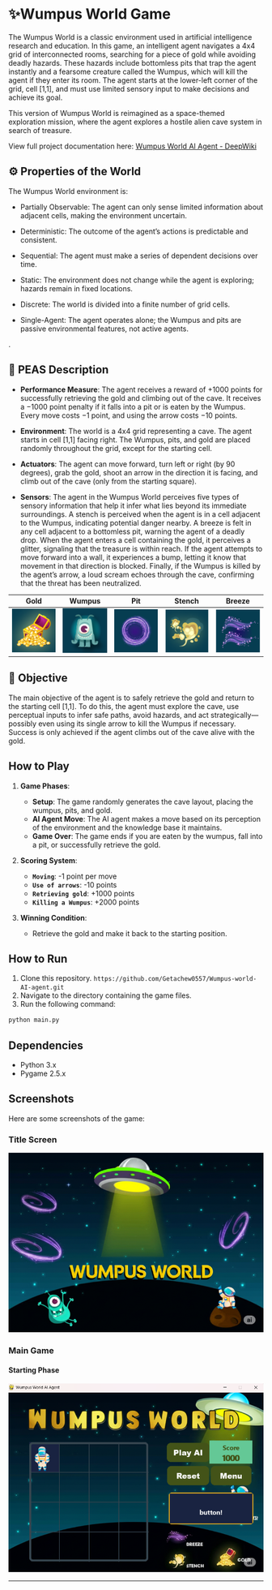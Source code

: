 # ✨Wumpus World Game

The Wumpus World is a classic environment used in artificial intelligence research and education. In this game, an intelligent agent navigates a 4x4 grid of interconnected rooms, searching for a piece of gold while avoiding deadly hazards. These hazards include bottomless pits that trap the agent instantly and a fearsome creature called the Wumpus, which will kill the agent if they enter its room. The agent starts at the lower-left corner of the grid, cell [1,1], and must use limited sensory input to make decisions and achieve its goal.

This version of Wumpus World is reimagined as a space-themed exploration mission, where the agent explores a hostile alien cave system in search of treasure.

View full project documentation here: [Wumpus World AI Agent - DeepWiki](https://deepwiki.com/Getachew0557/Wumpus-world-AI-agent)

## ⚙️ Properties of the World
The Wumpus World environment is:

- Partially Observable: The agent can only sense limited information about adjacent cells, making the environment uncertain.

- Deterministic: The outcome of the agent’s actions is predictable and consistent.

- Sequential: The agent must make a series of dependent decisions over time.

- Static: The environment does not change while the agent is exploring; hazards remain in fixed locations.

- Discrete: The world is divided into a finite number of grid cells.

- Single-Agent: The agent operates alone; the Wumpus and pits are passive environmental features, not active agents.

.

## 🧠 PEAS Description
- **Performance Measure**: The agent receives a reward of +1000 points for successfully retrieving the gold and climbing out of the cave. It receives a −1000 point penalty if it falls into a pit or is eaten by the Wumpus. Every move costs −1 point, and using the arrow costs −10 points.

- **Environment**: The world is a 4x4 grid representing a cave. The agent starts in cell [1,1] facing right. The Wumpus, pits, and gold are placed randomly throughout the grid, except for the starting cell.

- **Actuators**: The agent can move forward, turn left or right (by 90 degrees), grab the gold, shoot an arrow in the direction it is facing, and climb out of the cave (only from the starting square).

- **Sensors**: The agent in the Wumpus World perceives five types of sensory information that help it infer what lies beyond its immediate surroundings. A stench is perceived when the agent is in a cell adjacent to the Wumpus, indicating potential danger nearby. A breeze is felt in any cell adjacent to a bottomless pit, warning the agent of a deadly drop. When the agent enters a cell containing the gold, it perceives a glitter, signaling that the treasure is within reach. If the agent attempts to move forward into a wall, it experiences a bump, letting it know that movement in that direction is blocked. Finally, if the Wumpus is killed by the agent’s arrow, a loud scream echoes through the cave, confirming that the threat has been neutralized.

| Gold | Wumpus | Pit | Stench | Breeze |
| :---: | :---: | :---: | :---: | :---: |
| ![Gold](assets/cell_gold.png) | ![Wumpus](assets/cell_wumpus.png) | ![Pit](assets/cell_pit.png) | ![Stench](assets/cell_stench.png) | ![Breeze](assets/cell_breeze.png) |



## 🎯 Objective
The main objective of the agent is to safely retrieve the gold and return to the starting cell [1,1]. To do this, the agent must explore the cave, use perceptual inputs to infer safe paths, avoid hazards, and act strategically—possibly even using its single arrow to kill the Wumpus if necessary. Success is only achieved if the agent climbs out of the cave alive with the gold.


## How to Play

1. **Game Phases**:
   - **Setup**: The game randomly generates the cave layout, placing the wumpus, pits, and gold.
   - **AI Agent Move**: The AI agent makes a move based on its perception of the environment and the knowledge base it maintains.
   - **Game Over**: The game ends if you are eaten by the wumpus, fall into a pit, or successfully retrieve the gold.


2. **Scoring System**:
    - **`Moving`**: -1 point per move
    - **`Use of arrows`**: -10 points
    - **`Retrieving gold`**: +1000 points
    - **`Killing a Wumpus`**: +2000 points
  
   
3. **Winning Condition**:
   - Retrieve the gold and make it back to the starting position.
     

## How to Run

1. Clone this repository.  `https://github.com/Getachew0557/Wumpus-world-AI-agent.git`
2. Navigate to the directory containing the game files.
3. Run the following command:

```bash
python main.py
```


## Dependencies
- Python 3.x
- Pygame 2.5.x


## Screenshots

Here are some screenshots of the game:

### Title Screen
![Title Screen](assets/background1.png)


### Main Game
#### Starting Phase
![Starting Phase](assets/game-bg2.png)

<!-- #### Ending Phases
**Fall into Pit**

![Fall into Pit](screenshots/game-pit.png)

**Eaten by Wumpus**

![Eaten by Wumpus](assets/game-wumpus.png)

**Retreiving Gold**

![Winning Phase](screenshots/wumpus-world.gif) -->


---



